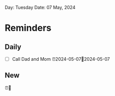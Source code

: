 Day: Tuesday
Date: 07 May, 2024


# Reminders
## Daily
- [ ] Call Dad and Mom ⏰2024-05-07📅2024-05-07


## New
⏰📅
